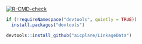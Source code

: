
  <!-- badges: start -->
  [![R-CMD-check](https://github.com/aicplane/LinkageData/actions/workflows/R-CMD-check.yaml/badge.svg)](https://github.com/aicplane/LinkageData/actions/workflows/R-CMD-check.yaml)
  <!-- badges: end -->

``` r
if (!requireNamespace("devtools", quietly = TRUE))
  install.packages("devtools")

devtools::install_github("aicplane/LinkageData")
```
